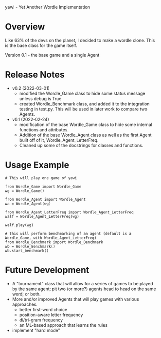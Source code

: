 yawi - Yet Another Wordle Implementation

# Overview
Like 63% of the devs on the planet, I decided to make a wordle clone. This is
the base class for the game itself.

Version 0.1 - the base game and a single Agent

# Release Notes
* v0.2 (2022-03-01)
  * modified the Wordle_Game class to hide some status message unless debug is True
  * created Wordle_Benchmark class, and added it to the integration testing in test.py. This will be used in later work to compare two Agents.
* v0.1 (2022-02-24)
  * modification of the base Wordle_Game class to hide some internal functions and attributes.
  * Addition of the base Wordle_Agent class as well as the first Agent built off of it, Wordle_Agent_LetterFreq.
  * Cleaned up some of the docstrings for classes and functions.

# Usage Example
```
# This will play one game of yawi

from Wordle_Game import Wordle_Game
wg = Wordle_Game()

from Wordle_Agent import Wordle_Agent
wa = Wordle_Agent(wg)

from Wordle_Agent_LetterFreq import Wordle_Agent_LetterFreq
walf = Wordle_Agent_LetterFreq(wg)

walf.play(wg)

# this will perform benchmarking of an agent (default is a Wordle_Game, with Wordle_Agent_LetterFreq)
from Wordle_Benchmark import Wordle_Benchmark
wb = Wordle_Benchmark()
wb.start_benchmark()
```

# Future Development
- A "tournament" class that will allow for a series of games to be played by the same agent; pit two (or more?) agents head to head on the same word; or both.
- More and/or improved Agents that will play games with various approaches.
  - better first-word choice
  - position-aware letter frequency
  - di/tri-gram frequency
  - an ML-based approach that learns the rules
- implement "hard mode"

